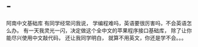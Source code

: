 # -
阿南中文基础库
有同学经常问我说，
学编程难吗，英语要很厉害吗，不会英语怎么办。
有一天我灵光一闪，决定做这个全中文的苹果程序接口基础库，
除了让你能尽兴使用中文敲代码，
还让我同学明白，
就算不用英文，你还是学不会。。。
